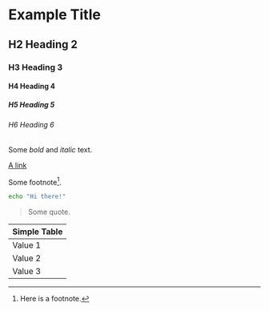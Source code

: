 # Example Title

## H2 Heading 2
### H3 Heading 3
#### H4 Heading 4
##### H5 Heading 5
###### H6 Heading 6

Some *bold* and _italic_ text.

[A link](/)

Some footnote[^footnote-label-a].

```bash
echo "Hi there!"
```

> Some quote.

| Simple Table |
| ------------ |
| Value 1      |
| Value 2      |
| Value 3      |

[^footnote-label-a]: Here is a footnote.

